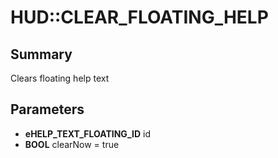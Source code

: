# HUD::CLEAR_FLOATING_HELP

## Summary
Clears floating help text

## Parameters
* **eHELP_TEXT_FLOATING_ID** id
* **BOOL** clearNow = true